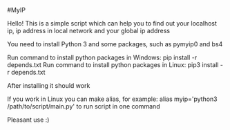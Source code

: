#MyIP

Hello! This is a simple script which can help you to find out your localhost ip, ip address in local network and your global ip address

You need to install Python 3 and some packages, such as pymyip0 and bs4

Run command to install python packages in Windows:
	pip install -r depends.txt
Run command to install python packages in Linux:
	pip3 install -r depends.txt

After installing it should work

If you work in Linux you can make alias, for example: alias myip='python3 /path/to/script/main.py' to run script in one command

Pleasant use :)
